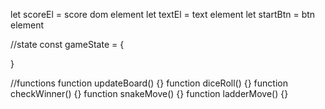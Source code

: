 let scoreEl = score dom element
let textEl = text element
let startBtn = btn element

//state
const gameState = {

}

//functions
function updateBoard() {}
function diceRoll() {}
function checkWinner() {}
function snakeMove() {}
function ladderMove() {}
